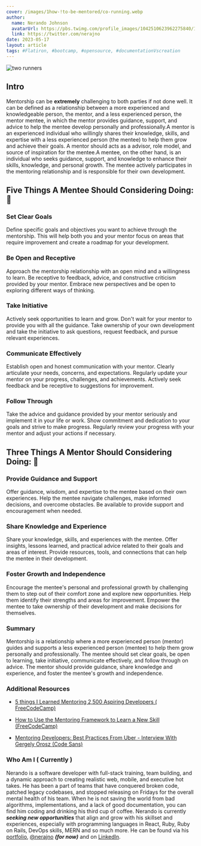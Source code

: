 ```yaml
---
cover: /images/1how-!to-be-mentored/co-running.webp
author:
  name: Nerando Johnson
  avatarUrl: https://pbs.twimg.com/profile_images/1042510623962275840/1Iw_Mvud_400x400.jpg
  link: https://twitter.com/nerajno
date: 2023-05-17
layout: article
tags: #Flatiron, #bootcamp, #opensource, #documentationVscreation
---
```


![two runners](https://res.cloudinary.com/practicaldev/image/fetch/s--iXiHDqE2--/c_imagga_scale,f_auto,fl_progressive,h_420,q_auto,w_1000/https://dev-to-uploads.s3.amazonaws.com/uploads/articles/m6kr0dca8onz5gnyo52d.jpg)

## Intro

Mentorship can be **extremely** challenging to both parties if not done well. It can be defined as a relationship between a more experienced and knowledgeable person, the mentor, and a less experienced person, the mentor mentee, in which the mentor provides guidance, support, and advice to help the mentee develop personally and professionally.A mentor is an experienced individual who willingly shares their knowledge, skills, and expertise with a less experienced person (the mentee) to help them grow and achieve their goals. A mentor should acts as a advisor, role model, and source of inspiration for the mentee.A mentee, on the other hand, is an individual who seeks guidance, support, and knowledge to enhance their skills, knowledge, and personal growth. The mentee actively participates in the mentoring relationship and is responsible for their own development.

## Five Things A Mentee Should Considering Doing: 🧐

### Set Clear Goals
Define specific goals and objectives you want to achieve through the mentorship. This will help both you and your mentor focus on areas that require improvement and create a roadmap for your development.

### Be Open and Receptive
Approach the mentorship relationship with an open mind and a willingness to learn. Be receptive to feedback, advice, and constructive criticism provided by your mentor. Embrace new perspectives and be open to exploring different ways of thinking.

###  Take Initiative
Actively seek opportunities to learn and grow. Don't wait for your mentor to provide you with all the guidance. Take ownership of your own development and take the initiative to ask questions, request feedback, and pursue relevant experiences.

### Communicate Effectively
Establish open and honest communication with your mentor. Clearly articulate your needs, concerns, and expectations. Regularly update your mentor on your progress, challenges, and achievements. Actively seek feedback and be receptive to suggestions for improvement.

### Follow Through
Take the advice and guidance provided by your mentor seriously and implement it in your life or work. Show commitment and dedication to your goals and strive to make progress. Regularly review your progress with your mentor and adjust your actions if necessary.

## Three Things A Mentor Should Considering Doing: 🧐

### Provide Guidance and Support
 Offer guidance, wisdom, and expertise to the mentee based on their own experiences. Help the mentee navigate challenges, make informed decisions, and overcome obstacles. Be available to provide support and encouragement when needed.

### Share Knowledge and Experience
 Share your knowledge, skills, and experiences with the mentee. Offer insights, lessons learned, and practical advice related to their goals and areas of interest. Provide resources, tools, and connections that can help the mentee in their development.

### Foster Growth and Independence
Encourage the mentee's personal and professional growth by challenging them to step out of their comfort zone and explore new opportunities. Help them identify their strengths and areas for improvement. Empower the mentee to take ownership of their development and make decisions for themselves.

### Summary
Mentorship is a relationship where a more experienced person (mentor) guides and supports a less experienced person (mentee) to help them grow personally and professionally. The mentee should set clear goals, be open to learning, take initiative, communicate effectively, and follow through on advice. The mentor should provide guidance, share knowledge and experience, and foster the mentee's growth and independence.

### Additional Resources
- [5 things I Learned Mentoring 2,500 Aspiring Developers ( FreeCodeCamp)](https://www.freecodecamp.org/news/5-mentorship-learnings/)

- [How to Use the Mentoring Framework to Learn a New Skill (FreeCodeCamp)](https://www.freecodecamp.org/news/the-mentoring-framework/)

- [Mentoring Developers: Best Practices From Uber - Interview With Gergely Orosz (Code Sans)](https://codingsans.com/blog/mentoring-developers)

### Who Am I ( Currently )

Nerando is a software developer with full-stack training, team building, and a dynamic approach to creating realistic web, mobile, and executive hot takes. He has been a part of teams that have conquered broken code, patched legacy codebases, and stopped releasing on Fridays for the overall mental health of his team. When he is not saving the world from bad algorithms, implementations, and a lack of good documentation, you can find him coding and drinking his third cup of coffee.
Nerando is currently **_seeking new opportunities_** that align and grow with his skillset and experiences, especially with programming languages in React, Ruby, Ruby on Rails, DevOps skills, MERN and so much more. He can be found via his [portfolio](https://developindvlpr.com/),
[@nerajno](https://twitter.com/nerajno) **_(for now)_** and on [LinkedIn](https://www.linkedin.com/in/nerando-johnson/).

